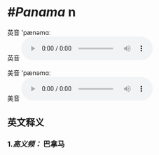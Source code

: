 # ***\#Panama*** n
英音 'pænəmɑː  
英音
<audio src="./media/Panama1.aac" controls="controls"></audio>

美音 'pænəmɑː  
美音
<audio src="./media/Panama.aac" controls="controls"></audio>



  

英文释义
---
### 1.*高义频：* **巴拿马**  



